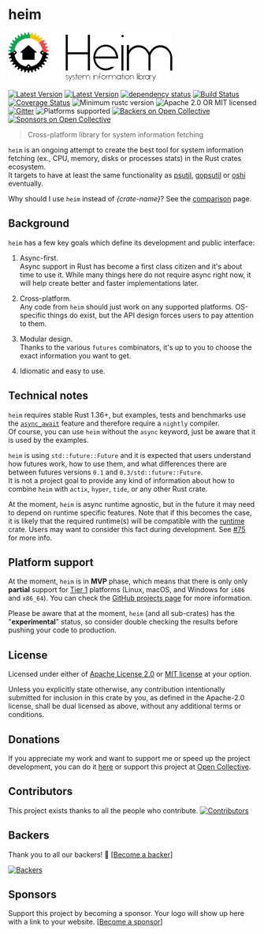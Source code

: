 # heim

![Project banner](./.github/banner.png)

[![Latest Version](https://img.shields.io/crates/v/heim.svg)](https://crates.io/crates/heim)
[![Latest Version](https://docs.rs/heim/badge.svg)](https://docs.rs/heim)
[![dependency status](https://deps.rs/crate/heim/0.0.7/status.svg)](https://deps.rs/crate/heim/0.0.7)
[![Build Status](https://dev.azure.com/heim-rs/heim/_apis/build/status/heim-rs.heim?branchName=master)](https://dev.azure.com/heim-rs/heim/_build/latest?definitionId=1&branchName=master)
[![Coverage Status](https://coveralls.io/repos/github/heim-rs/heim/badge.svg?branch=master)](https://coveralls.io/github/heim-rs/heim?branch=master)
![Minimum rustc version](https://img.shields.io/badge/rustc-1.36+-green.svg)
![Apache 2.0 OR MIT licensed](https://img.shields.io/badge/license-Apache2.0%2FMIT-blue.svg)
[![Gitter](https://badges.gitter.im/heim-rs/heim.svg)](https://gitter.im/heim-rs/heim)
![Platforms supported](https://img.shields.io/badge/platform-linux%20%7C%20macos%20%7C%20windows-brightgreen)
[![Backers on Open Collective](https://opencollective.com/heim-rs/backers/badge.svg)](#backers)
[![Sponsors on Open Collective](https://opencollective.com/heim-rs/sponsors/badge.svg)](#sponsors)

> Cross-platform library for system information fetching

`heim` is an ongoing attempt to create the best tool for system information fetching
(ex., CPU, memory, disks or processes stats) in the Rust crates ecosystem.\
It targets to have at least the same functionality as
[psutil](https://github.com/giampaolo/psutil),
[gopsutil](https://github.com/shirou/gopsutil) or
[oshi](https://github.com/oshi/oshi) eventually.

Why should I use `heim` instead of *{crate-name}*?
See the [comparison](https://github.com/heim-rs/heim/blob/master/COMPARISON.md) page.

## Background

`heim` has a few key goals which define its development and public interface:

 1. Async-first.\
    Async support in Rust has become a first class citizen
    and it's about time to use it.
    While many things here do not require async right now,
    it will help create better and faster implementations later.

 2. Cross-platform.\
    Any code from `heim` should just work on any supported platforms.
    OS-specific things do exist, but the API design forces users to
    pay attention to them.

 3. Modular design.\
    Thanks to the various `futures` combinators, it's up to you
    to choose the exact information you want to get.

 4. Idiomatic and easy to use.

## Technical notes

`heim` requires stable Rust 1.36+,
but examples, tests and benchmarks use the [`async_await`](https://github.com/rust-lang/rust/issues/50547)
feature and therefore require a `nightly` compiler.\
Of course, you can use `heim` without the `async` keyword,
just be aware that it is used by the examples.

`heim` is using `std::future::Future` and it is expected that users understand
how futures work, how to use them, and what differences there are
between futures versions `0.1` and `0.3/std::future::Future`.\
It is not a project goal to provide any kind of information about how to
combine `heim` with `actix`, `hyper`, `tide`, or any other Rust crate.

At the moment, `heim` is async runtime agnostic, but in the future it may need to depend on runtime
specific features. Note that if this becomes the case, it is likely that the required runtime(s) will be
compatible with the [runtime](https://crates.io/crates/runtime) crate.
Users may want to consider this fact during development. See [#75](https://github.com/heim-rs/heim/issues/75) for more info.

## Platform support

At the moment, `heim` is in **MVP** phase, which means that there is only only **partial** support
for [Tier 1](https://forge.rust-lang.org/platform-support.html#tier-1)
platforms (Linux, macOS, and Windows for `i686` and `x86_64`).
You can check the [GitHub projects page](https://github.com/heim-rs/heim/projects)
for more information.

Please be aware that at the moment, `heim` (and all sub-crates)
has the "**experimental**" status,
so consider double checking the results before pushing your code to production.

## License

Licensed under either of [Apache License 2.0](https://github.com/heim-rs/heim/blob/master/LICENSE-APACHE)
or [MIT license](https://github.com/heim-rs/heim/blob/master/LICENSE-MIT) at your option.

Unless you explicitly state otherwise, any contribution intentionally submitted for inclusion in this crate by you,
as defined in the Apache-2.0 license, shall be dual licensed as above, without any additional terms or conditions.

## Donations

If you appreciate my work and want to support me or speed up the project development,
you can do it [here](https://svartalf.info/donate/) or
support this project at [Open Collective](https://opencollective.com/heim-rs).

## Contributors

This project exists thanks to all the people who contribute.
[![Contributors](https://opencollective.com/heim-rs/contributors.svg?width=890&button=false)](https://github.com/heim-rs/heim/graphs/contributors)

## Backers

Thank you to all our backers! 🙏 [[Become a backer](https://opencollective.com/heim-rs#backer)]

[![Backers](https://opencollective.com/heim-rs/backers.svg?width=890)](https://opencollective.com/heim-rs#backers)

## Sponsors

Support this project by becoming a sponsor. Your logo will show up here with a link to your website. [[Become a sponsor](https://opencollective.com/heim-rs#sponsor)]
